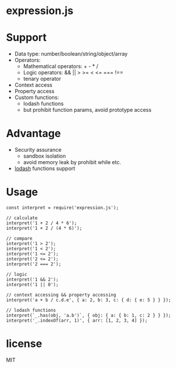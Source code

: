 # expression.js

# Support
* Data type: number/boolean/string/object/array
* Operators: 
    * Mathematical operators: + - * / 
    * Logic operators: && || > >= < <=  === !== 
    * tenary operator
* Context access
* Property access
* Custom functions: 
    * lodash functions
    * but prohibit function params, avoid prototype access

# Advantage
* Security assurance
    * sandbox isolation
    * avoid memory leak by prohibit while etc.
* [lodash](https://lodash.com/docs/4.17.15) functions support

# Usage
```
const interpret = require('expression.js');

// calculate
interpret('1 + 2 / 4 * 6');
interpret('1 + 2 / (4 * 6)');

// compare
interpret('1 > 2');
interpret('1 < 2');
interpret('1 <= 2');
interpret('2 <= 2');
interpret('2 === 2');

// logic
interpret('1 && 2');
interpret('1 || 0');

// context accessing && property accessing
interpret('a + b / c.d.e', { a: 2, b: 3, c: { d: { e: 5 } } });

// lodash functions
interpret(`_.has(obj, 'a.b')`, { obj: { a: { b: 1, c: 2 } } });
interpret('_.indexOf(arr, 1)', { arr: [1, 2, 3, 4] });

```

# license
MIT
